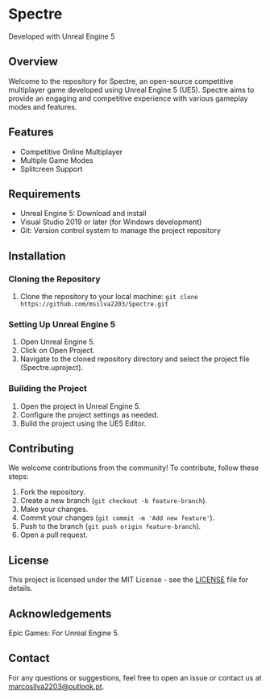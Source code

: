 # Spectre

Developed with Unreal Engine 5

## Overview
Welcome to the repository for Spectre, an open-source competitive multiplayer game developed using Unreal Engine 5 (UE5). Spectre aims to provide an engaging and competitive experience with various gameplay modes and features.

## Features
- Competitive Online Multiplayer
- Multiple Game Modes
- Splitcreen Support

## Requirements
- Unreal Engine 5: Download and install
- Visual Studio 2019 or later (for Windows development)
- Git: Version control system to manage the project repository

## Installation

### Cloning the Repository
1. Clone the repository to your local machine: 
`git clone https://github.com/msilva2203/Spectre.git`

### Setting Up Unreal Engine 5
1. Open Unreal Engine 5.
2. Click on Open Project.
3. Navigate to the cloned repository directory and select the project file (Spectre.uproject).

### Building the Project
1. Open the project in Unreal Engine 5.
2. Configure the project settings as needed.
3. Build the project using the UE5 Editor.

## Contributing
We welcome contributions from the community! To contribute, follow these steps:

1. Fork the repository.
2. Create a new branch (`git checkout -b feature-branch`).
3. Make your changes.
3. Commit your changes (`git commit -m 'Add new feature'`).
4. Push to the branch (`git push origin feature-branch`).
5. Open a pull request.

## License
This project is licensed under the MIT License - see the [LICENSE](LICENSE.txt) file for details.

## Acknowledgements
Epic Games: For Unreal Engine 5.

## Contact
For any questions or suggestions, feel free to open an issue or contact us at marcosilva2203@outlook.pt.
